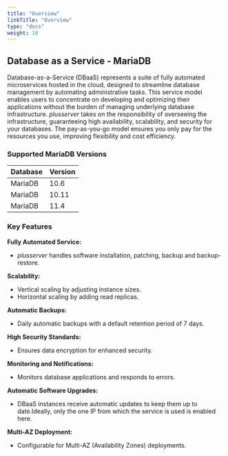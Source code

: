 ```yaml
---
title: "Overview"
linkTitle: "Overview"
type: "docs"
weight: 10
---
```


## Database as a Service - MariaDB

Database-as-a-Service (DBaaS) represents a suite of fully automated microservices hosted in the cloud, designed to streamline database management by automating administrative tasks. This service model enables users to concentrate on developing and optimizing their applications without the burden of managing underlying database infrastructure. *plusserver* takes on the responsibility of overseeing the infrastructure, guaranteeing high availability, scalability, and security for your databases. The pay-as-you-go model ensures you only pay for the resources you use, improving flexibility and cost efficiency.

### Supported MariaDB Versions

| Database  | Version |
|-----------|---------|
| MariaDB   | 10.6    |
| MariaDB   | 10.11   |
| MariaDB   | 11.4    |

### Key Features  

**Fully Automated Service:**

- *plusserver* handles software installation, patching, backup and backup-restore.

**Scalability:**

- Vertical scaling by adjusting instance sizes.
- Horizontal scaling by adding read replicas.

**Automatic Backups:**

- Daily automatic backups with a default retention period of 7 days.

**High Security Standards:**

- Ensures data encryption for enhanced security.

**Monitoring and Notifications:**

- Monitors database applications and responds to errors.

**Automatic Software Upgrades:**

- DBaaS instances receive automatic updates to keep them up to date.Ideally, only the one IP from which the service is used is enabled here.

**Multi-AZ Deployment:**

- Configurable for Multi-AZ (Availability Zones) deployments.
